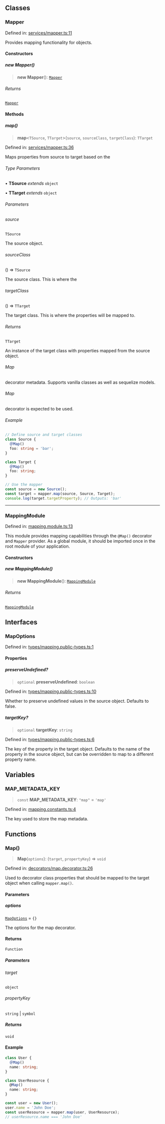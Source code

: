 ## Classes

### Mapper

Defined in: [services/mapper.ts:11](https://github.com/spuxx1701/jslibs/blob/1a7e07eeae1e7166b7fbfc153430c6402621f270/packages/nest-utils/src/mapping/services/mapper.ts#L11)

Provides mapping functionality for objects.

#### Constructors

##### new Mapper()

> **new Mapper**(): [`Mapper`](mapping.md#mapper)

###### Returns

[`Mapper`](mapping.md#mapper)

#### Methods

##### map()

> **map**\<`TSource`, `TTarget`\>(`source`, `sourceClass`, `targetClass`): `TTarget`

Defined in: [services/mapper.ts:36](https://github.com/spuxx1701/jslibs/blob/1a7e07eeae1e7166b7fbfc153430c6402621f270/packages/nest-utils/src/mapping/services/mapper.ts#L36)

Maps properties from source to target based on the

###### Type Parameters

• **TSource** _extends_ `object`

• **TTarget** _extends_ `object`

###### Parameters

###### source

`TSource`

The source object.

###### sourceClass

() => `TSource`

The source class. This is where the

###### targetClass

() => `TTarget`

The target class. This is where the properties will be mapped to.

###### Returns

`TTarget`

An instance of the target class with properties mapped from the source object.

###### Map

decorator metadata.
Supports vanilla classes as well as sequelize models.

###### Map

decorator is expected to be used.

###### Example

```ts
// Define source and target classes
class Source {
  ＠Map()
  foo: string = 'bar';
}

class Target {
  ＠Map()
  foo: string;
}

// Use the mapper
const source = new Source();
const target = mapper.map(source, Source, Target);
console.log(target.targetProperty); // Outputs: 'bar'
```

---

### MappingModule

Defined in: [mapping.module.ts:13](https://github.com/spuxx1701/jslibs/blob/1a7e07eeae1e7166b7fbfc153430c6402621f270/packages/nest-utils/src/mapping/mapping.module.ts#L13)

This module provides mapping capabilities through the `@Map()` decorator and `Mapper` provider.
As a global module, it should be imported once in the root module of your application.

#### Constructors

##### new MappingModule()

> **new MappingModule**(): [`MappingModule`](mapping.md#mappingmodule)

###### Returns

[`MappingModule`](mapping.md#mappingmodule)

## Interfaces

### MapOptions

Defined in: [types/mapping.public-types.ts:1](https://github.com/spuxx1701/jslibs/blob/1a7e07eeae1e7166b7fbfc153430c6402621f270/packages/nest-utils/src/mapping/types/mapping.public-types.ts#L1)

#### Properties

##### preserveUndefined?

> `optional` **preserveUndefined**: `boolean`

Defined in: [types/mapping.public-types.ts:10](https://github.com/spuxx1701/jslibs/blob/1a7e07eeae1e7166b7fbfc153430c6402621f270/packages/nest-utils/src/mapping/types/mapping.public-types.ts#L10)

Whether to preserve undefined values in the source object. Defaults to false.

##### targetKey?

> `optional` **targetKey**: `string`

Defined in: [types/mapping.public-types.ts:6](https://github.com/spuxx1701/jslibs/blob/1a7e07eeae1e7166b7fbfc153430c6402621f270/packages/nest-utils/src/mapping/types/mapping.public-types.ts#L6)

The key of the property in the target object. Defaults to the name of the property
in the source object, but can be overridden to map to a different property name.

## Variables

### MAP_METADATA_KEY

> `const` **MAP_METADATA_KEY**: `"map"` = `'map'`

Defined in: [mapping.constants.ts:4](https://github.com/spuxx1701/jslibs/blob/1a7e07eeae1e7166b7fbfc153430c6402621f270/packages/nest-utils/src/mapping/mapping.constants.ts#L4)

The key used to store the map metadata.

## Functions

### Map()

> **Map**(`options`): (`target`, `propertyKey`) => `void`

Defined in: [decorators/map.decorator.ts:26](https://github.com/spuxx1701/jslibs/blob/1a7e07eeae1e7166b7fbfc153430c6402621f270/packages/nest-utils/src/mapping/decorators/map.decorator.ts#L26)

Used to decorator class properties that should be mapped to the target object when calling
`mapper.map()`.

#### Parameters

##### options

[`MapOptions`](mapping.md#mapoptions) = `{}`

The options for the map decorator.

#### Returns

`Function`

##### Parameters

###### target

`object`

###### propertyKey

`string` | `symbol`

##### Returns

`void`

#### Example

```ts
class User {
  ＠Map()
  name: string;
}

class UserResource {
  @Map()
  name: string;
}

const user = new User();
user.name = 'John Doe';
const userResource = mapper.map(user, UserResource);
// userResource.name === 'John Doe'
```
